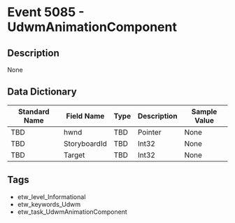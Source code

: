 # Event 5085 - UdwmAnimationComponent

## Description
None

## Data Dictionary
|Standard Name|Field Name|Type|Description|Sample Value|
|---|---|---|---|---|
|TBD|hwnd|TBD|Pointer|None|None|
|TBD|StoryboardId|TBD|Int32|None|None|
|TBD|Target|TBD|Int32|None|None|

## Tags
* etw_level_Informational
* etw_keywords_Udwm
* etw_task_UdwmAnimationComponent